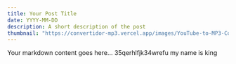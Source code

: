 ```yaml
---
title: Your Post Title
date: YYYY-MM-DD
description: A short description of the post
thumbnail: "https://convertidor-mp3.vercel.app/images/YouTube-to-MP3-Converter.jpg"
---
```

Your markdown content goes here...
35qerhlfjk34wrefu my name is king
